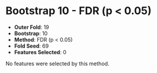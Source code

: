 # Bootstrap 10 - FDR (p < 0.05)

- **Outer Fold**: 19
- **Bootstrap**: 10
- **Method**: FDR (p < 0.05)
- **Fold Seed**: 69
- **Features Selected**: 0

No features were selected by this method.
